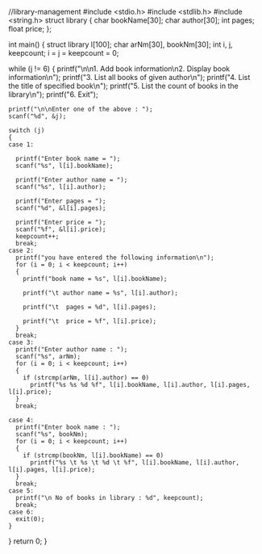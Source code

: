 //library-management
#include <stdio.h>
#include <stdlib.h>
#include <string.h>
struct library
{
  char bookName[30];
  char author[30];
  int pages;
  float price;
};

int main()
{
  struct library l[100];
  char arNm[30], bookNm[30];
  int i, j, keepcount;
  i = j = keepcount = 0;

  while (j != 6)
  {
    printf("\n\n1. Add book information\n2. Display book information\n");
    printf("3. List all books of given author\n");
    printf("4. List the title of specified book\n");
    printf("5. List the count of books in the library\n");
    printf("6. Exit");

    printf("\n\nEnter one of the above : ");
    scanf("%d", &j);

    switch (j)
    {
    case 1:

      printf("Enter book name = ");
      scanf("%s", l[i].bookName);

      printf("Enter author name = ");
      scanf("%s", l[i].author);

      printf("Enter pages = ");
      scanf("%d", &l[i].pages);

      printf("Enter price = ");
      scanf("%f", &l[i].price);
      keepcount++;
      break;
    case 2:
      printf("you have entered the following information\n");
      for (i = 0; i < keepcount; i++)
      {
        printf("book name = %s", l[i].bookName);

        printf("\t author name = %s", l[i].author);

        printf("\t  pages = %d", l[i].pages);

        printf("\t  price = %f", l[i].price);
      }
      break;
    case 3:
      printf("Enter author name : ");
      scanf("%s", arNm);
      for (i = 0; i < keepcount; i++)
      {
        if (strcmp(arNm, l[i].author) == 0)
          printf("%s %s %d %f", l[i].bookName, l[i].author, l[i].pages, l[i].price);
      }
      break;

    case 4:
      printf("Enter book name : ");
      scanf("%s", bookNm);
      for (i = 0; i < keepcount; i++)
      {
        if (strcmp(bookNm, l[i].bookName) == 0)
          printf("%s \t %s \t %d \t %f", l[i].bookName, l[i].author, l[i].pages, l[i].price);
      }
      break;
    case 5:
      printf("\n No of books in library : %d", keepcount);
      break;
    case 6:
      exit(0);
    }
  }
  return 0;
}

